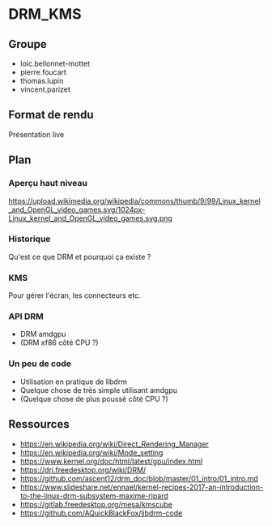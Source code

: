 # DRM_KMS

## Groupe

* loic.bellonnet-mottet
* pierre.foucart
* thomas.lupin
* vincent.parizet

## Format de rendu

Présentation live

## Plan

### Aperçu haut niveau

https://upload.wikimedia.org/wikipedia/commons/thumb/9/99/Linux_kernel_and_OpenGL_video_games.svg/1024px-Linux_kernel_and_OpenGL_video_games.svg.png

### Historique

Qu'est ce que DRM et pourquoi ça existe ?

### KMS

Pour gérer l'écran, les connecteurs etc.

### API DRM

* DRM amdgpu
* (DRM xf86 côté CPU ?)

### Un peu de code

* Utilisation en pratique de libdrm
* Quelque chose de très simple utilisant amdgpu
* (Quelque chose de plus poussé côté CPU ?)

## Ressources

* https://en.wikipedia.org/wiki/Direct_Rendering_Manager
* https://en.wikipedia.org/wiki/Mode_setting
* https://www.kernel.org/doc/html/latest/gpu/index.html
* https://dri.freedesktop.org/wiki/DRM/
* https://github.com/ascent12/drm_doc/blob/master/01_intro/01_intro.md
* https://www.slideshare.net/ennael/kernel-recipes-2017-an-introduction-to-the-linux-drm-subsystem-maxime-ripard
* https://gitlab.freedesktop.org/mesa/kmscube
* https://github.com/AQuickBlackFox/libdrm-code

